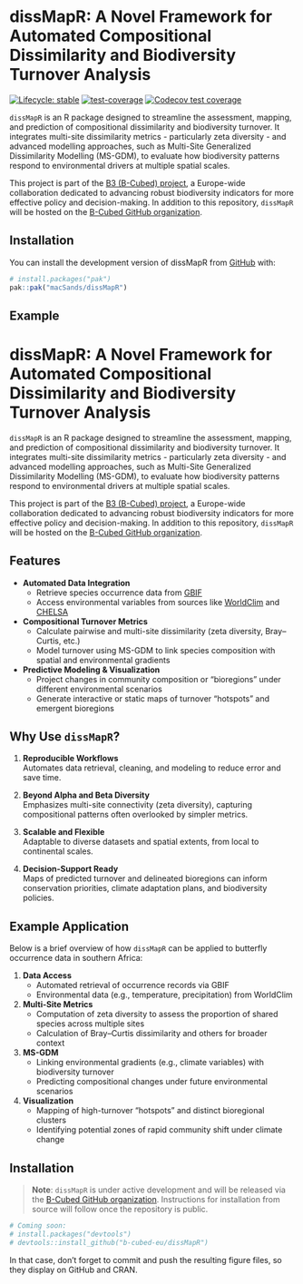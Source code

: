
<!-- README.md is generated from README.Rmd. Please edit that file -->

# dissMapR: A Novel Framework for Automated Compositional Dissimilarity and Biodiversity Turnover Analysis

<!-- badges: start -->

[![Lifecycle:
stable](https://img.shields.io/badge/lifecycle-stable-brightgreen.svg)](https://lifecycle.r-lib.org/articles/stages.html#stable)
[![test-coverage](https://github.com/macSands/dissMapR/actions/workflows/test-coverage.yaml/badge.svg)](https://github.com/macSands/dissMapR/actions/workflows/test-coverage.yaml)
[![Codecov test
coverage](https://codecov.io/gh/macSands/dissMapR/graph/badge.svg)](https://app.codecov.io/gh/macSands/dissMapR)
<!-- badges: end -->

`dissMapR` is an R package designed to streamline the assessment,
mapping, and prediction of compositional dissimilarity and biodiversity
turnover. It integrates multi-site dissimilarity metrics - particularly
zeta diversity - and advanced modelling approaches, such as Multi-Site
Generalized Dissimilarity Modelling (MS-GDM), to evaluate how
biodiversity patterns respond to environmental drivers at multiple
spatial scales.

This project is part of the [B3 (B-Cubed) project](https://b-cubed.eu/),
a Europe-wide collaboration dedicated to advancing robust biodiversity
indicators for more effective policy and decision-making. In addition to
this repository, `dissMapR` will be hosted on the [B-Cubed GitHub
organization](https://github.com/b-cubed-eu).

## Installation

You can install the development version of dissMapR from
[GitHub](https://github.com/) with:

``` r
# install.packages("pak")
pak::pak("macSands/dissMapR")
```

## Example

# dissMapR: A Novel Framework for Automated Compositional Dissimilarity and Biodiversity Turnover Analysis

`dissMapR` is an R package designed to streamline the assessment,
mapping, and prediction of compositional dissimilarity and biodiversity
turnover. It integrates multi-site dissimilarity metrics - particularly
zeta diversity - and advanced modelling approaches, such as Multi-Site
Generalized Dissimilarity Modelling (MS-GDM), to evaluate how
biodiversity patterns respond to environmental drivers at multiple
spatial scales.

This project is part of the [B3 (B-Cubed) project](https://b-cubed.eu/),
a Europe-wide collaboration dedicated to advancing robust biodiversity
indicators for more effective policy and decision-making. In addition to
this repository, `dissMapR` will be hosted on the [B-Cubed GitHub
organization](https://github.com/b-cubed-eu).

## Features

- **Automated Data Integration**
  - Retrieve species occurrence data from
    [GBIF](https://www.gbif.org/)  
  - Access environmental variables from sources like
    [WorldClim](https://worldclim.org/) and
    [CHELSA](https://chelsa-climate.org/)
- **Compositional Turnover Metrics**
  - Calculate pairwise and multi-site dissimilarity (zeta diversity,
    Bray–Curtis, etc.)  
  - Model turnover using MS-GDM to link species composition with spatial
    and environmental gradients
- **Predictive Modeling & Visualization**
  - Project changes in community composition or “bioregions” under
    different environmental scenarios  
  - Generate interactive or static maps of turnover “hotspots” and
    emergent bioregions

## Why Use `dissMapR`?

1.  **Reproducible Workflows**  
    Automates data retrieval, cleaning, and modeling to reduce error and
    save time.

2.  **Beyond Alpha and Beta Diversity**  
    Emphasizes multi-site connectivity (zeta diversity), capturing
    compositional patterns often overlooked by simpler metrics.

3.  **Scalable and Flexible**  
    Adaptable to diverse datasets and spatial extents, from local to
    continental scales.

4.  **Decision-Support Ready**  
    Maps of predicted turnover and delineated bioregions can inform
    conservation priorities, climate adaptation plans, and biodiversity
    policies.

## Example Application

Below is a brief overview of how `dissMapR` can be applied to butterfly
occurrence data in southern Africa:

1.  **Data Access**
    - Automated retrieval of occurrence records via GBIF  
    - Environmental data (e.g., temperature, precipitation) from
      WorldClim
2.  **Multi-Site Metrics**
    - Computation of zeta diversity to assess the proportion of shared
      species across multiple sites  
    - Calculation of Bray–Curtis dissimilarity and others for broader
      context
3.  **MS-GDM**
    - Linking environmental gradients (e.g., climate variables) with
      biodiversity turnover  
    - Predicting compositional changes under future environmental
      scenarios
4.  **Visualization**
    - Mapping of high-turnover “hotspots” and distinct bioregional
      clusters  
    - Identifying potential zones of rapid community shift under climate
      change

## Installation

> **Note**: `dissMapR` is under active development and will be released
> via the [B-Cubed GitHub organization](https://github.com/b-cubed-eu).
> Instructions for installation from source will follow once the
> repository is public.

``` r
# Coming soon:
# install.packages("devtools")
# devtools::install_github("b-cubed-eu/dissMapR")
```

In that case, don’t forget to commit and push the resulting figure
files, so they display on GitHub and CRAN.

